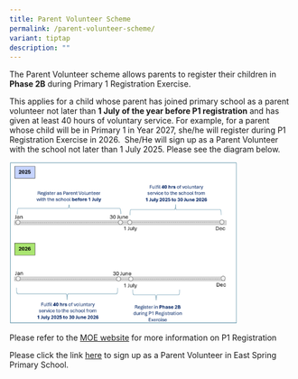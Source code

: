 ```yaml
---
title: Parent Volunteer Scheme
permalink: /parent-volunteer-scheme/
variant: tiptap
description: ""
---
```

<p>The Parent Volunteer scheme allows parents to register their children
in <strong>Phase 2B</strong> during Primary 1 Registration Exercise.</p>
<p>This applies for a child whose parent has joined primary school as a parent
volunteer not later than <strong>1 July of the year before P1 registration</strong> and
has given at least 40 hours of voluntary service. For example, for a parent
whose child will be in Primary 1 in Year 2027, she/he will register during
P1 Registration Exercise in 2026. &nbsp;She/He will sign up as a Parent
Volunteer with the school not later than 1 July 2025. Please see the diagram
below.</p>
<div class="isomer-image-wrapper">
<img style="width: 80%;" height="auto" width="100%" alt="PVS Diagram" src="/images/For Parents/PVS/PVS_Diagram.png">
</div>
<p>Please refer to the <a href="https://www.moe.gov.sg/primary/p1-registration/registration-phases-key-dates?pt=2B" rel="noopener noreferrer nofollow" target="_blank">MOE website</a> for
more information on P1 Registration</p>
<p>Please click the link <a href="https://go.gov.sg/espsp1pv" rel="noopener noreferrer nofollow" target="_blank">here</a> to sign up as a Parent Volunteer
in East Spring Primary School.</p>